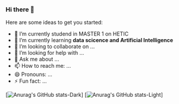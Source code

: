 ### Hi there 👋


<!-- **TchappiR/TchappiR** is a ✨ _special_ ✨ repository because its `README.md` (this file) appears on your GitHub profile. -->

Here are some ideas to get you started:

- 🔭 I’m currently studend in MASTER 1 on HETIC
- 🌱 I’m currently learning **data scicence and Artificial Intelligence**
- 👯 I’m looking to collaborate on ...
- 🤔 I’m looking for help with ...
- 💬 Ask me about ...
- 📫 How to reach me: ...
- 😄 Pronouns: ...
- ⚡ Fun fact: ...


[![Anurag's GitHub stats-Dark](https://github-readme-stats.vercel.app/api?username=TchappiR&show_icons=true&theme=dark#gh-dark-mode-only)]
[![Anurag's GitHub stats-Light](https://github-readme-stats.vercel.app/api?username=TchappiR&show_icons=true&theme=default#gh-light-mode-only)]